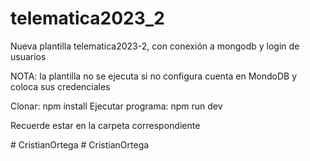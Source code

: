# telematica2023_2

Nueva plantilla telematica2023-2, con conexión a mongodb y login de usuarios

NOTA: la plantilla no se ejecuta si no configura cuenta en MondoDB y coloca sus credenciales


Clonar: npm install
Ejecutar programa: npm run dev

Recuerde estar en la carpeta correspondiente

#   C r i s t i a n O r t e g a  
 #   C r i s t i a n O r t e g a  
 